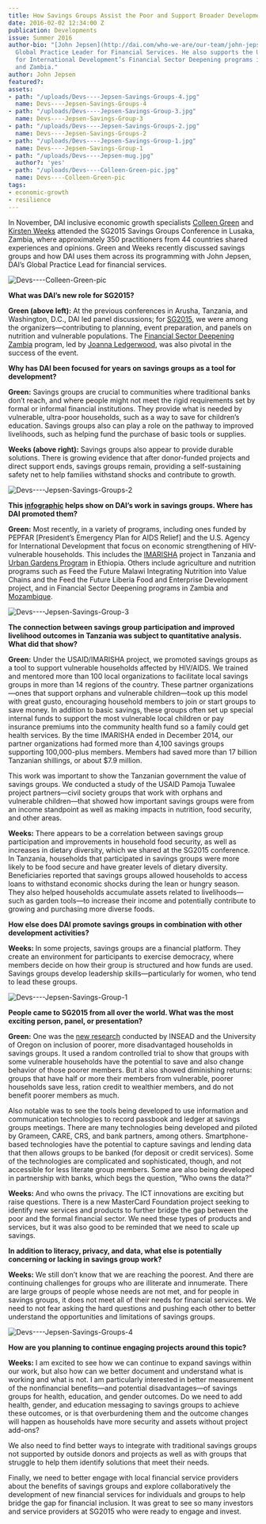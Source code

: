 ```yaml
---
title: How Savings Groups Assist the Poor and Support Broader Development Goals
date: 2016-02-02 12:34:00 Z
publication: Developments
issue: Summer 2016
author-bio: "[John Jepsen](http://dai.com/who-we-are/our-team/john-jepsen) is DAI’s
  Global Practice Leader for Financial Services. He also supports the U.K. Department
  for International Development’s Financial Sector Deepening programs in Mozambique
  and Zambia."
author: John Jepsen
featured?: 
assets:
- path: "/uploads/Devs----Jepsen-Savings-Groups-4.jpg"
  name: Devs----Jepsen-Savings-Groups-4
- path: "/uploads/Devs----Jepsen-Savings-Group-3.jpg"
  name: Devs----Jepsen-Savings-Group-3
- path: "/uploads/Devs----Jepsen-Savings-Groups-2.jpg"
  name: Devs----Jepsen-Savings-Groups-2
- path: "/uploads/Devs----Jepsen-Savings-Group-1.jpg"
  name: Devs----Jepsen-Savings-Group-1
- path: "/uploads/Devs----Jepsen-mug.jpg"
  author?: 'yes'
- path: "/uploads/Devs----Colleen-Green-pic.jpg"
  name: Devs----Colleen-Green-pic
tags:
- economic-growth
- resilience
---
```


In November, DAI inclusive economic growth specialists [Colleen Green](http://dai.com/who-we-are/our-team/colleen-green) and [Kirsten Weeks](http://dai.com/who-we-are/our-team/kirsten-weeks) attended the SG2015 Savings Groups Conference in Lusaka, Zambia, where approximately 350 practitioners from 44 countries shared experiences and opinions. Green and Weeks recently discussed savings groups and how DAI uses them across its programming with John Jepsen, DAI’s Global Practice Lead for financial services.





![Devs----Colleen-Green-pic](/uploads/Devs----Colleen-Green-pic.jpg "DAI's Colleen Green, left, and Kirsten Weeks.") 

**What was DAI’s new role for SG2015?**

**Green (above left):** At the previous conferences in Arusha, Tanzania, and Washington, D.C., DAI led panel discussions; for [SG2015](http://sg2015conference.org/), we were among the organizers—contributing to planning, event preparation, and panels on nutrition and vulnerable populations. The [Financial Sector Deepening Zambia](http://dai.com/our-work/projects/zambia%E2%80%94financial-sector-deepening-zambia-fsdz) program, led by [Joanna Ledgerwood](http://dai.com/who-we-are/our-team/joanna-ledgerwood), was also pivotal in the success of the event.

**Why has DAI been focused for years on savings groups as a tool for development?**

**Green:** Savings groups are crucial to communities where traditional banks don’t reach, and where people might not meet the rigid requirements set by formal or informal financial institutions. They provide what is needed by vulnerable, ultra-poor households, such as a way to save for children’s education. Savings groups also can play a role on the pathway to improved livelihoods, such as helping fund the purchase of basic tools or supplies.

**Weeks (above right):** Savings groups also appear to provide durable solutions. There is growing evidence that after donor-funded projects and direct support ends, savings groups remain, providing a self-sustaining safety net to help families withstand shocks and contribute to growth.

![Devs----Jepsen-Savings-Groups-2](/uploads/Devs----Jepsen-Savings-Groups-2.jpg)   

**This [infographic](http://dai.com/sites/default/files/promos/financial_info.jpg) helps show on DAI’s work in savings groups. Where has DAI promoted them?**

**Green:** Most recently, in a variety of programs, including ones funded by PEPFAR [President’s Emergency Plan for AIDS Relief] and the U.S. Agency for International Development that focus on economic strengthening of HIV-vulnerable households. This includes the [IMARISHA](http://dai.com/our-work/projects/tanzania%E2%80%94economic-strenghthening-households-affected-aids-imarisha) project in Tanzania and [Urban Gardens Program](http://dai.com/our-work/projects/ethiopia%E2%80%94urban-gardens-program-hiv-affected-women-and-children-ugp) in Ethiopia. Others include agriculture and nutrition programs such as Feed the Future Malawi Integrating Nutrition into Value Chains and the Feed the Future Liberia Food and Enterprise Development project, and in Financial Sector Deepening programs in Zambia and [Mozambique](http://dai.com/our-work/projects/mozambique%E2%80%94financial-sector-deepening-fsdmo%C3%A7).

![Devs----Jepsen-Savings-Group-3](/uploads/Devs----Jepsen-Savings-Group-3.jpg) 

**The connection between savings group participation and improved livelihood outcomes in Tanzania was subject to quantitative analysis. What did that show?**

**Green:** Under the USAID/IMARISHA project, we promoted savings groups as a tool to support vulnerable households affected by HIV/AIDS. We trained and mentored more than 100 local organizations to facilitate local savings groups in more than 14 regions of the country. These partner organizations—ones that support orphans and vulnerable children—took up this model with great gusto, encouraging household members to join or start groups to save money. In addition to basic savings, these groups often set up special internal funds to support the most vulnerable local children or pay insurance premiums into the community health fund so a family could get health services. By the time IMARISHA ended in December 2014, our partner organizations had formed more than 4,100 savings groups supporting 100,000-plus members. Members had saved more than 17 billion Tanzanian shillings, or about $7.9 million.

This work was important to show the Tanzanian government the value of savings groups. We conducted a study of the USAID Pamoja Tuwalee project partners—civil society groups that work with orphans and vulnerable children—that showed how important savings groups were from an income standpoint as well as making impacts in nutrition, food security, and other areas.

**Weeks:** There appears to be a correlation between savings group participation and improvements in household food security, as well as increases in dietary diversity, which we shared at the SG2015 conference. In Tanzania, households that participated in savings groups were more likely to be food secure and have greater levels of dietary diversity. Beneficiaries reported that savings groups allowed households to access loans to withstand economic shocks during the lean or hungry season. They also helped households accumulate assets related to livelihoods—such as garden tools—to increase their income and potentially contribute to growing and purchasing more diverse foods.

**How else does DAI promote savings groups in combination with other development activities?**

**Weeks:** In some projects, savings groups are a financial platform. They create an environment for participants to exercise democracy, where members decide on how their group is structured and how funds are used. Savings groups develop leadership skills—particularly for women, who tend to lead these groups.

![Devs----Jepsen-Savings-Group-1](/uploads/Devs----Jepsen-Savings-Group-1.jpg) 

**People came to SG2015 from all over the world. What was the most exciting person, panel, or presentation?**

**Green:** One was the [new research](http://pages.uoregon.edu/burlando/Current_Research_files/BC_VSLA.pdf) conducted by INSEAD and the University of Oregon on inclusion of poorer, more disadvantaged households in savings groups. It used a random controlled trial to show that groups with some vulnerable households have the potential to save and also change behavior of those poorer members. But it also showed diminishing returns: groups that have half or more their members from vulnerable, poorer households save less, ration credit to wealthier members, and do not benefit poorer members as much.

Also notable was to see the tools being developed to use information and communication technologies to record passbook and ledger at savings groups meetings. There are many technologies being developed and piloted by Grameen, CARE, CRS, and bank partners, among others. Smartphone-based technologies have the potential to capture savings and lending data that then allows groups to be banked (for deposit or credit services). Some of the technologies are complicated and sophisticated, though, and not accessible for less literate group members. Some are also being developed in partnership with banks, which begs the question, “Who owns the data?” 

**Weeks:** And who owns the privacy. The ICT innovations are exciting but raise questions. There is a new MasterCard Foundation project seeking to identify new services and products to further bridge the gap between the poor and the formal financial sector. We need these types of products and services, but it was also good to be reminded that we need to scale up savings.

**In addition to literacy, privacy, and data, what else is potentially concerning or lacking in savings group work?**

**Weeks:** We still don’t know that we are reaching the poorest. And there are continuing challenges for groups who are illiterate and innumerate. There are large groups of people whose needs are not met, and for people in savings groups, it does not meet all of their needs for financial services. We need to not fear asking the hard questions and pushing each other to better understand the opportunities and limitations of savings groups. 

![Devs----Jepsen-Savings-Groups-4](/uploads/Devs----Jepsen-Savings-Groups-4.jpg) 

**How are you planning to continue engaging projects around this topic?**

**Weeks:** I am excited to see how we can continue to expand savings within our work, but also how can we better document and understand what is working and what is not. I am particularly interested in better measurement of the nonfinancial benefits—and potential disadvantages—of savings groups for health, education, and gender outcomes. Do we need to add health, gender, and education messaging to savings groups to achieve these outcomes, or is that overburdening them and the outcome changes will happen as households have more security and assets without project add-ons?

We also need to find better ways to integrate with traditional savings groups not supported by outside donors and projects as well as with groups that struggle to help them identify solutions that meet their needs.

Finally, we need to better engage with local financial service providers about the benefits of savings groups and explore collaboratively the development of new financial services for individuals and groups to help bridge the gap for financial inclusion. It was great to see so many investors and service providers at SG2015 who were ready to engage and invest.
